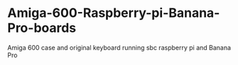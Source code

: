 # Amiga-600-Raspberry-pi-Banana-Pro-boards
Amiga 600 case and original keyboard running sbc raspberry pi and Banana Pro
